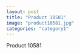 ```yaml
---
layout: post
title: "Product 10581"
image: "product10581.jpg"
categories: "category1"
---
```

Product 10581
